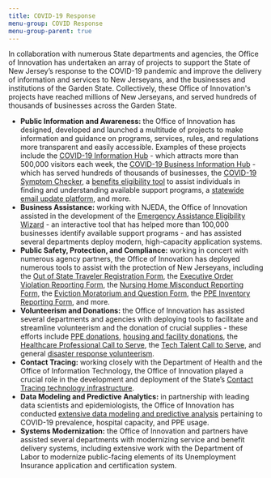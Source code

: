 ```yaml
---
title: COVID-19 Response
menu-group: COVID Response
menu-group-parent: true
---
```


In collaboration with numerous State departments and agencies, the Office of Innovation has undertaken an array of projects to support the State of New Jersey’s response to the COVID-19 pandemic and improve the delivery of information and services to New Jerseyans, and the businesses and institutions of the Garden State. Collectively, these Office of Innovation's projects have reached millions of New Jerseyans, and served hundreds of thousands of businesses across the Garden State.

- **Public Information and Awareness:** the Office of Innovation has designed, developed and launched a multitude of projects to make information and guidance on programs, services, rules, and regulations more transparent and easily accessible. Examples of these projects include the [COVID-19 Information Hub](#covid) - which attracts more than 500,000 visitors each week, the [COVID-19 Business Information Hub](#covidbusiness) - which has served hundreds of thousands of businesses, the [COVID-19 Symptom Checker](https://self.covid19.nj.gov/), a [benefits eligibility tool](https://getstarted.nj.gov/labor/) to assist individuals in finding and understanding available support programs, a [statewide email update platform](https://public.govdelivery.com/accounts/NJGOV/subscriber/new), and more.
- **Business Assistance:** working with NJEDA, the Office of Innovation assisted in the development of the [Emergency Assistance Eligibility Wizard](https://assistance.business.nj.gov/) - an interactive tool that has helped more than 100,000 businesses identify available support programs - and has assisted several departments deploy modern, high-capacity application systems.
- **Public Safety, Protection, and Compliance:** working in concert with numerous agency partners, the Office of Innovation has deployed numerous tools to assist with the protection of New Jerseyans, including the [Out of State Traveler Registration Form](https://covid19.nj.gov/forms/njtravel), the [Executive Order Violation Reporting Form](https://covid19.nj.gov/forms/violation), the [Nursing Home Misconduct Reporting Form](https://covid19.nj.gov/forms/ltc), the [Eviction Moratorium and Question Form](https://covid19.nj.gov/forms/renter), the [PPE Inventory Reporting Form](http://covid19.nj.gov/ppereport), and more.
- **Volunteerism and Donations:** the Office of Innovation has assisted several departments and agencies with deploying tools to facilitate and streamline volunteerism and the donation of crucial supplies - these efforts include [PPE donations](https://covid19.nj.gov/forms/ppedonations), [housing and facility donations](https://covid19.nj.gov/forms/housing), the [Healthcare Professional Call to Serve](https://manage.covid19.nj.gov/volunteer_home/registration/), the [Tech Talent Call to Serve](https://forms.business.nj.gov/tech/), and general [disaster response volunteerism](https://helpnjnow.communityos.org/).
- **Contact Tracing:** working closely with the Department of Health and the Office of Information Technology, the Office of Innovation played a crucial role in the development and deployment of the State’s [Contact Tracing technology infrastructure](https://covid19.nj.gov/pages/testandtrace).
- **Data Modeling and Predictive Analytics:** in partnership with leading data scientists and epidemiologists, the Office of Innovation has conducted [extensive data modeling and predictive analysis](https://covid19.nj.gov/faqs/nj-information/reopening-guidance-and-restrictions/how-is-the-state-using-data-to-make-decisions-and-slow-the-spread-of-covid-19) pertaining to COVID-19 prevalence, hospital capacity, and PPE usage.
- **Systems Modernization:** the Office of Innovation and partners have assisted several departments with modernizing service and benefit delivery systems, including extensive work with the Department of Labor to modernize public-facing elements of its Unemployment Insurance application and certification system.

